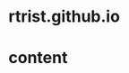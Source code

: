 # rtrist.github.io
 
<!DOCTYPE html>
<html lang="en">
	<head>
		<meta charset="utf-8">
		<meta name="viewport" content="width=device-width, initial-scale=1">
		<title>Hello</title>
	</head>
	<body>
		<h1>content</h1>
	</body>
	<footer>
	</footer>
</html>
